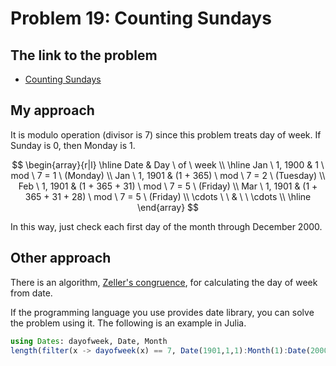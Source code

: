 # Problem 19: Counting Sundays

## The link to the problem

- [Counting Sundays](https://projecteuler.net/problem=19)

## My approach

It is modulo operation (divisor is 7) since this problem treats day of week. If Sunday is 0, then Monday is 1.

$$
\begin{array}{r|l}
\hline
Date & Day \ of \ week \\
\hline
Jan \ 1, 1900 & 1 \ mod \ 7 = 1 \ (Monday) \\
Jan \ 1, 1901 & (1 + 365) \ mod \ 7 = 2 \ (Tuesday) \\
Feb \ 1, 1901 & (1 + 365 + 31) \ mod \ 7 = 5 \ (Friday) \\
Mar \ 1, 1901 & (1 + 365 + 31 + 28) \ mod \ 7 = 5 \ (Friday) \\
\cdots \ \ & \ \ \cdots \\
\hline
\end{array}
$$

In this way, just check each first day of the month through December 2000.

## Other approach

There is an algorithm, [Zeller's congruence](https://en.wikipedia.org/wiki/Zeller%27s_congruence),
for calculating the day of week from date.

If the programming language you use provides date library, you can solve the problem using it.
The following is an example in Julia.

```julia
using Dates: dayofweek, Date, Month
length(filter(x -> dayofweek(x) == 7, Date(1901,1,1):Month(1):Date(2000,12,31)))
```
